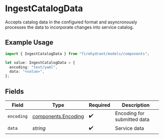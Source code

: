 # IngestCatalogData

Accepts catalog data in the configured format and asyncronously processes the data to incorporate changes into service catalog.

## Example Usage

```typescript
import { IngestCatalogData } from "firehydrant/models/components";

let value: IngestCatalogData = {
  encoding: "text/yaml",
  data: "<value>",
};
```

## Fields

| Field                                                      | Type                                                       | Required                                                   | Description                                                |
| ---------------------------------------------------------- | ---------------------------------------------------------- | ---------------------------------------------------------- | ---------------------------------------------------------- |
| `encoding`                                                 | [components.Encoding](../../models/components/encoding.md) | :heavy_check_mark:                                         | Encoding for submitted data                                |
| `data`                                                     | *string*                                                   | :heavy_check_mark:                                         | Service data                                               |